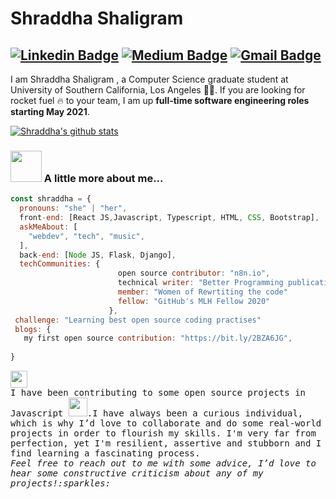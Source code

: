 # Shraddha Shaligram

 [![Linkedin Badge](https://img.shields.io/badge/-Shraddha2104-blue?style=flat-square&logo=Linkedin&logoColor=white&link=https://www.linkedin.com/in/shraddha2104/)](https://www.linkedin.com/in/shraddha2104/) 
[![Medium Badge](https://img.shields.io/badge/-sshaligr-black?style=flat-square&logo=Medium&logoColor=green&link=https://medium.com/@sshaligr)](https://medium.com/@sshaligr)
[![Gmail Badge](https://img.shields.io/badge/-sshaligr@usc.edu-c14438?style=flat-square&logo=Gmail&logoColor=white&link=mailto:sshaligr@usc.edu)](sshaligr@usc.edu)
---


I am Shraddha Shaligram , a Computer Science graduate student at University of Southern California, Los Angeles :student:. If you are looking for  rocket fuel :fire: to your team, I am up <b>full-time software engineering roles starting May 2021</b>. 

[![Shraddha's github stats](https://github-readme-stats.vercel.app/api?username=Shraddha2104&hide=["stars","issues"])](https://github.com/Shraddha2104/github-readme-stats)

### <img src="https://media.giphy.com/media/VgCDAzcKvsR6OM0uWg/giphy.gif" width="50"> A little more about me...  

```javascript
const shraddha = {
  pronouns: "she" | "her",
  front-end: [React JS,Javascript, Typescript, HTML, CSS, Bootstrap],
  askMeAbout: [
    "webdev", "tech", "music",
  ],
  back-end: [Node JS, Flask, Django],
  techCommunities: {
                        open source contributor: "n8n.io",
                        technical writer: "Better Programming publication",
                        member: "Women of Rewrtiting the code"
                        fellow: "GitHub's MLH Fellow 2020"
                      },
 challenge: "Learning best open source coding practises"
 blogs: {
   my first open source contribution: "https://bit.ly/2BZA6JG",
  
}
```

<p>
  <img src="https://user-images.githubusercontent.com/5679180/79618120-0daffb80-80be-11ea-819e-d2b0fa904d07.gif" width="27px">
  <br>
  <samp>
   I have been contributing to some open source projects in Javascript <img src="https://media.giphy.com/media/WUlplcMpOCEmTGBtBW/giphy.gif" width="30">.I have always been a curious individual, which is why I’d love to collaborate and do some real-world projects in order to flourish my skills. I'm very far from perfection, yet I'm resilient, assertive and stubborn and I find learning a fascinating process.
      <br><em>Feel free to reach out to me with some advice, I’d love to hear some constructive criticism about any of my projects!:sparkles:<br><br>
   
  </samp>
</p>
